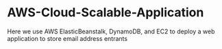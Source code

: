 # AWS-Cloud-Scalable-Application
Here we use AWS ElasticBeanstalk, DynamoDB, and EC2 to deploy a web application to store email address entrants
